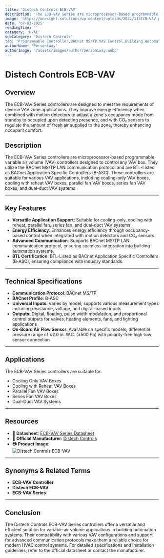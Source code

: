 ```yaml
---
title: 'Distech Controls ECB-VAV'
description: 'The ECB-VAV Series are microprocessor-based programmable variable air volume (VAV) controllers designed to control any VAV box.'
image: 'https://onesight.solutions/wp-content/uploads/2022/11/ECB-VAV.png'
date: '07-03-2025'
readingTime: ''
category: 'HVAC'
subCategory: 'Distech Controls'
tag: 'Programmable Controller,BACnet MS/TP,VAV Control,Building Automation'
authorName: 'PersoniWay'
authorImage: '/assets/images/author/personiway.webp'
---
```


# Distech Controls ECB-VAV

## **Overview**

The ECB-VAV Series controllers are designed to meet the requirements of diverse VAV zone applications. They improve energy efficiency when combined with motion detectors to adjust a zone's occupancy mode from standby to occupied upon detecting presence, and with CO₂ sensors to regulate the amount of fresh air supplied to the zone, thereby enhancing occupant comfort.

## **Description**

The ECB-VAV Series controllers are microprocessor-based programmable variable air volume (VAV) controllers designed to control any VAV box. They utilize the BACnet MS/TP LAN communication protocol and are BTL-Listed as BACnet Application Specific Controllers (B-ASC). These controllers are suitable for various VAV applications, including cooling-only VAV boxes, cooling with reheat VAV boxes, parallel fan VAV boxes, series fan VAV boxes, and dual-duct VAV systems.

---

## **Key Features**

- **Versatile Application Support**: Suitable for cooling-only, cooling with reheat, parallel fan, series fan, and dual-duct VAV systems.
- **Energy Efficiency**: Enhances energy efficiency through occupancy-based control when integrated with motion detectors and CO₂ sensors.
- **Advanced Communication**: Supports BACnet MS/TP LAN communication protocol, ensuring seamless integration into building automation systems.
- **BTL Certification**: BTL-Listed as BACnet Application Specific Controllers (B-ASC), ensuring compliance with industry standards.

---

## **Technical Specifications**

- **Communication Protocol**: BACnet MS/TP
- **BACnet Profile**: B-ASC
- **Universal Inputs**: Varies by model; supports various measurement types including resistance, voltage, and digital-based inputs
- **Outputs**: Digital, floating, pulse width modulation, and proportional control outputs for valves, heating elements, fans, and lighting applications
- **On-Board Air Flow Sensor**: Available on specific models; differential pressure range of ±2.0 in. W.C. (±500 Pa) with polarity-free high-low sensor connection

---

## **Applications**

The ECB-VAV Series controllers are suitable for:

- Cooling Only VAV Boxes
- Cooling with Reheat VAV Boxes
- Parallel Fan VAV Boxes
- Series Fan VAV Boxes
- Dual-Duct VAV Systems

---

## **Resources**

- 📄 **Datasheet**: [ECB-VAV Series Datasheet](https://docs-be.distech-controls.com/bundle/ECB-VAV_SP/raw/resource/enus/ECB-VAV_SP.pdf)
- 🏢 **Official Manufacturer**: [Distech Controls](https://www.distech-controls.com)
- 📷 **Product Image**:  
  ![Distech Controls ECB-VAV](https://onesight.solutions/wp-content/uploads/2022/11/ECB-VAV.png)

---

## **Synonyms & Related Terms**

- **ECB-VAV Controller**
- **Distech ECB-VAV**
- **ECB-VAV Series**

---

## **Conclusion**

The Distech Controls ECB-VAV Series controllers offer a versatile and efficient solution for variable air volume applications in building automation systems. Their compatibility with various VAV configurations and support for advanced communication protocols make them a reliable choice for modern HVAC control systems. For detailed specifications and installation guidelines, refer to the official datasheet or contact the manufacturer.
